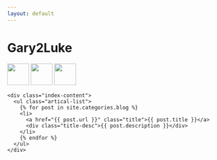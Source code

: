```yaml
---
layout: default
---
```


<body>
  <div class="index-wrapper">
    <div class="aside">
      <div class="info-card">
        <h1>Gary2Luke</h1>
        <a href="http://weibo.com/2285663530/" target="_blank"><img src="http://www.weibo.com/favicon.ico" alt="" width="50"/></a> 
        <a href="https://github.com/Gary2Luke/" target="_blank"><img src="https://github.com/favicon.ico" alt="" width="50"/></a>        
        <a href="https://www.facebook.com/profile.php?id=100007921934416" target="_blank"><img src="http://www.facebook.com/favicon.ico" alt="" width="50"/></a> 
      </div>
      <div id="particles-js"></div>
    </div>

    <div class="index-content">
      <ul class="artical-list">
        {% for post in site.categories.blog %}
        <li>
          <a href="{{ post.url }}" class="title">{{ post.title }}</a>
          <div class="title-desc">{{ post.description }}</div>
        </li>
        {% endfor %}
      </ul>
    </div>
  </div>
</body>
